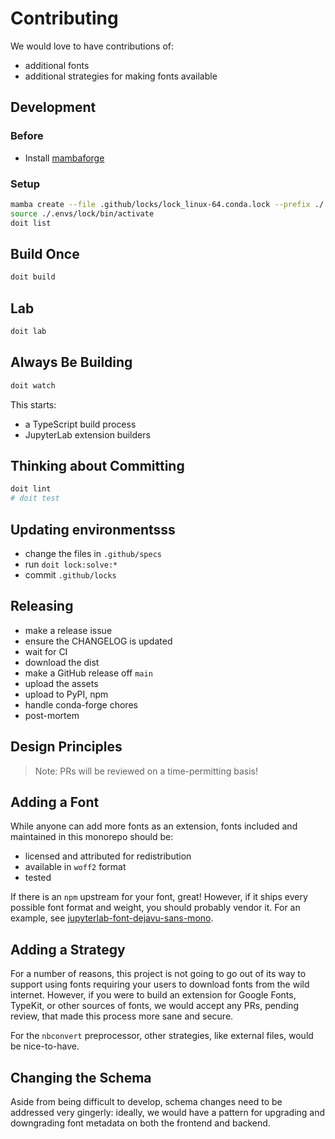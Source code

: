 # Contributing

We would love to have contributions of:

- additional fonts
- additional strategies for making fonts available

## Development

### Before

- Install [mambaforge](https://github.com/conda-forge/miniforge/releases/)

### Setup

```bash
mamba create --file .github/locks/lock_linux-64.conda.lock --prefix ./.envs/lock
source ./.envs/lock/bin/activate
doit list
```

## Build Once

```bash
doit build
```

## Lab

```bash
doit lab
```

## Always Be Building

```bash
doit watch
```

This starts:

- a TypeScript build process
- JupyterLab extension builders

## Thinking about Committing

```bash
doit lint
# doit test
```

## Updating environmentsss

- change the files in `.github/specs`
- run `doit lock:solve:*`
- commit `.github/locks`

## Releasing

- make a release issue
- ensure the CHANGELOG is updated
- wait for CI
- download the dist
- make a GitHub release off `main`
- upload the assets
- upload to PyPI, npm
- handle conda-forge chores
- post-mortem

## Design Principles

> Note: PRs will be reviewed on a time-permitting basis!

## Adding a Font

While anyone can add more fonts as an extension, fonts included and maintained in this
monorepo should be:

- licensed and attributed for redistribution
- available in `woff2` format
- tested

If there is an `npm` upstream for your font, great! However, if it ships every possible
font format and weight, you should probably vendor it. For an example, see
[jupyterlab-font-dejavu-sans-mono](./packages/jupyterlab-font-dejavu-sans-mono).

## Adding a Strategy

For a number of reasons, this project is not going to go out of its way to support using
fonts requiring your users to download fonts from the wild internet. However, if you
were to build an extension for Google Fonts, TypeKit, or other sources of fonts, we
would accept any PRs, pending review, that made this process more sane and secure.

For the `nbconvert` preprocessor, other strategies, like external files, would be
nice-to-have.

## Changing the Schema

Aside from being difficult to develop, schema changes need to be addressed very
gingerly: ideally, we would have a pattern for upgrading and downgrading font metadata
on both the frontend and backend.
